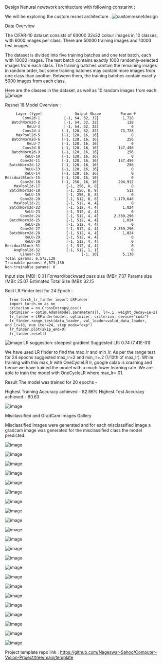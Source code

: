 Design Nenural newtwork architecture with following constarint :

We will be exploring the custom resnet architecture .
![customresnetdesign](https://user-images.githubusercontent.com/70502759/143819267-e474ae39-5dd5-418d-985b-1a5104ecbd49.PNG)


Data Overview

The CIFAR-10 dataset consists of 60000 32x32 colour images in 10 classes, with 6000 images per class. There are 50000 training images and 10000 test images.

The dataset is divided into five training batches and one test batch, each with 10000 images. The test batch contains exactly 1000 randomly-selected images from each class. The training batches contain the remaining images in random order, but some training batches may contain more images from one class than another. Between them, the training batches contain exactly 5000 images from each class.

Here are the classes in the dataset, as well as 10 random images from each:
![image](https://user-images.githubusercontent.com/70502759/141685528-79bce9e3-7de7-4613-8beb-b13d1e59d79d.png)

Resnet 18 Model Overview : 

      
         Layer (type)               Output Shape         Param #
            Conv2d-1           [-1, 64, 32, 32]           1,728
       BatchNorm2d-2           [-1, 64, 32, 32]             128
              ReLU-3           [-1, 64, 32, 32]               0
            Conv2d-4          [-1, 128, 32, 32]          73,728
         MaxPool2d-5          [-1, 128, 16, 16]               0
       BatchNorm2d-6          [-1, 128, 16, 16]             256
              ReLU-7          [-1, 128, 16, 16]               0
            Conv2d-8          [-1, 128, 16, 16]         147,456
       BatchNorm2d-9          [-1, 128, 16, 16]             256
             ReLU-10          [-1, 128, 16, 16]               0
           Conv2d-11          [-1, 128, 16, 16]         147,456
      BatchNorm2d-12          [-1, 128, 16, 16]             256
             ReLU-13          [-1, 128, 16, 16]               0
             ReLU-14          [-1, 128, 16, 16]               0
    ResidualBlock-15          [-1, 128, 16, 16]               0
           Conv2d-16          [-1, 256, 16, 16]         294,912
        MaxPool2d-17            [-1, 256, 8, 8]               0
      BatchNorm2d-18            [-1, 256, 8, 8]             512
             ReLU-19            [-1, 256, 8, 8]               0
           Conv2d-20            [-1, 512, 8, 8]       1,179,648
        MaxPool2d-21            [-1, 512, 4, 4]               0
      BatchNorm2d-22            [-1, 512, 4, 4]           1,024
             ReLU-23            [-1, 512, 4, 4]               0
           Conv2d-24            [-1, 512, 4, 4]       2,359,296
      BatchNorm2d-25            [-1, 512, 4, 4]           1,024
             ReLU-26            [-1, 512, 4, 4]               0
           Conv2d-27            [-1, 512, 4, 4]       2,359,296
      BatchNorm2d-28            [-1, 512, 4, 4]           1,024
             ReLU-29            [-1, 512, 4, 4]               0
             ReLU-30            [-1, 512, 4, 4]               0
    ResidualBlock-31            [-1, 512, 4, 4]               0
        AvgPool2d-32            [-1, 512, 1, 1]               0
           Linear-33                   [-1, 10]           5,130
    Total params: 6,573,130
    Trainable params: 6,573,130
    Non-trainable params: 0

   Input size (MB): 0.01
   Forward/backward pass size (MB): 7.07
   Params size (MB): 25.07
   Estimated Total Size (MB): 32.15

Best LR Finder test for 24 Epoch : 

      from torch_lr_finder import LRFinder
      import torch.nn as nn
      criterion = nn.CrossEntropyLoss()
      optimizer = optim.Adam(model.parameters(), lr=.1, weight_decay=1e-2)
      lr_finder = LRFinder(model, optimizer, criterion, device="cuda")
      lr_finder.range_test(data_loader, val_loader=valid_data_loader, end_lr=10, num_iter=24, step_mode="exp")
      lr_finder.plot(skip_end=0)
      lr_finder.reset()

![image](https://user-images.githubusercontent.com/70502759/144747307-0c010306-d295-4f32-80db-972b0720817b.png)
LR suggestion: steepest gradient
Suggested LR: 0.74 (7.41E-01)

We have used LR finder to find the max_lr and min_lr. As per the range test for 24 epochs  suggested max_lr=2 and min_lr=.2 (1/10th of max_lr).
While training with this max_lr with OneCycleLR lr, google colab is crashing and hence we have trained the model with a much lower learning rate .We are able to train the model with OneCycleLR  where  max_lr=.01.


   
Result
The model was trained for 20 epochs -

Highest Training Accuracy achieved - 82.86%
Highest Test Accuracy achieved - 80.63 

![image](https://user-images.githubusercontent.com/70502759/143260076-c895aafd-2e71-49df-a869-8b93358c9c60.png)


Misclassified and GradCam Images Gallery

Misclassified images were generated and for each misclassified image a gradcam image was generated for the misclassified class the model predicted.



![image](https://user-images.githubusercontent.com/70502759/143198134-1f9588a6-16e8-4b2e-bed8-46f2a9d3116b.png)

![image](https://user-images.githubusercontent.com/70502759/143198221-60eb79c1-3734-4d5b-aca9-980714ab28fb.png)

![image](https://user-images.githubusercontent.com/70502759/143198248-e1f07ffd-7b9b-48da-8cff-597d939d0066.png)

![image](https://user-images.githubusercontent.com/70502759/143198348-173c20bd-de65-45ad-8260-ad287b71111d.png)

![image](https://user-images.githubusercontent.com/70502759/143198411-2f1ecfe7-901f-4bab-970a-f48ee369699a.png)

![image](https://user-images.githubusercontent.com/70502759/143198457-397b698f-e64d-45d1-b189-6fb4e866ddb2.png)

![image](https://user-images.githubusercontent.com/70502759/143198485-6152c2d4-49d4-472b-b385-210e34738281.png)

![image](https://user-images.githubusercontent.com/70502759/143198548-d069b37e-281e-47a6-9492-d9f0a5c74864.png)

![image](https://user-images.githubusercontent.com/70502759/143198650-83a7193c-453b-4ac6-baf8-f673027ee81d.png)

![image](https://user-images.githubusercontent.com/70502759/143198939-3ed132b0-0fd2-4ca0-a6db-df5768f6b217.png)

![image](https://user-images.githubusercontent.com/70502759/143199037-5ca5055c-6398-42ac-a6a0-b45102e6785a.png)

![image](https://user-images.githubusercontent.com/70502759/143199093-7b4e275c-97dd-4f3f-9476-5e8c7de8075d.png)

![image](https://user-images.githubusercontent.com/70502759/143199133-bffd7b83-b886-4fc9-a86b-275fce750ebb.png)

![image](https://user-images.githubusercontent.com/70502759/143199164-a8782f8e-0b09-4458-a97c-d014b44a0ecc.png)

![image](https://user-images.githubusercontent.com/70502759/143199194-7491a2d4-9538-497f-910f-7a4c916b06ef.png)

![image](https://user-images.githubusercontent.com/70502759/143199243-1745a5dc-00a3-47b0-b705-25f86d8b0664.png)

![image](https://user-images.githubusercontent.com/70502759/143199314-085aeacb-c7ad-4af7-8719-4faa31f43c9b.png)

![image](https://user-images.githubusercontent.com/70502759/143199449-915f805e-53b9-4999-a29c-3a6a875d70c9.png)

![image](https://user-images.githubusercontent.com/70502759/143199489-529b87c2-4768-4132-a408-3518fcacba21.png)

![image](https://user-images.githubusercontent.com/70502759/143199542-9736a31f-9dc6-4ae3-9834-126bd99ed008.png)

![image](https://user-images.githubusercontent.com/70502759/143199568-9588ac44-972a-4276-9cd6-02ee9cb6364b.png)

![image](https://user-images.githubusercontent.com/70502759/143199589-9f7a5246-cb84-471d-8f8e-8cea1b8be563.png)



Project template repo link : https://github.com/Nageswar-Sahoo/Computer-Vision-Project/tree/main/template



